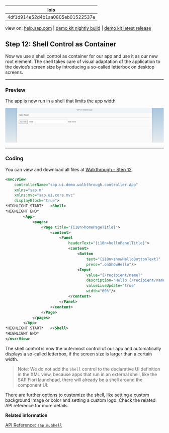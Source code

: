 | loio |
| -----|
| 4df1d914e52d4b1aa0805eb01522537e |

<div id="loio">

view on: [help.sap.com](https://help.sap.com/viewer/DRAFT/3237636b137e43519a20ad5513c49ccb/latest/en-US/4df1d914e52d4b1aa0805eb01522537e.html) | [demo kit nightly build](https://openui5nightly.hana.ondemand.com/#/topic/4df1d914e52d4b1aa0805eb01522537e) | [demo kit latest release](https://openui5.hana.ondemand.com/#/topic/4df1d914e52d4b1aa0805eb01522537e)</div>
<!-- loio4df1d914e52d4b1aa0805eb01522537e -->

## Step 12: Shell Control as Container

Now we use a shell control as container for our app and use it as our new root element. The shell takes care of visual adaptation of the application to the device’s screen size by introducing a so-called letterbox on desktop screens.

***

### Preview

   
  
The app is now run in a shell that limits the app width<a name="loio4df1d914e52d4b1aa0805eb01522537e__fig_r1j_pst_mr"/>

 ![](loio011584a22f8f41cbae77c4b6dd65bcb5_HiRes.png "The app is now run in a shell that limits the app width") 

***

### Coding

You can view and download all files at [Walkthrough - Step 12](https://openui5.hana.ondemand.com/explored.html#/sample/sap.m.tutorial.walkthrough.12/preview).

``` xml
<mvc:View
	controllerName="sap.ui.demo.walkthrough.controller.App"
	xmlns="sap.m"
	xmlns:mvc="sap.ui.core.mvc"
	displayBlock="true">
*HIGHLIGHT START*	<Shell>
*HIGHLIGHT END*
		<App>
			<pages>
				<Page title="{i18n>homePageTitle}">
					<content>
						<Panel
							headerText="{i18n>helloPanelTitle}">
							<content>
								<Button
									text="{i18n>showHelloButtonText}"
									press=".onShowHello"/>
								<Input
									value="{/recipient/name}"
									description="Hello {/recipient/name}"
									valueLiveUpdate="true"
									width="60%"/>
							</content>
						</Panel>
					</content>
				</Page>
			</pages>
		</App>
*HIGHLIGHT START*	</Shell>
*HIGHLIGHT END*
</mvc:View>

```

The shell control is now the outermost control of our app and automatically displays a so-called letterbox, if the screen size is larger than a certain width.

> Note:
> We do not add the `Shell` control to the declarative UI definition in the XML view, because apps that run in an external shell, like the SAP Fiori launchpad, there will already be a shell around the component UI.
> 
> 

There are further options to customize the shell, like setting a custom background image or color and setting a custom logo. Check the related API reference for more details.

**Related information**  


[API Reference: `sap.m.Shell`](https://openui5.hana.ondemand.com/#docs/api/symbols/sap.m.Shell.html)

